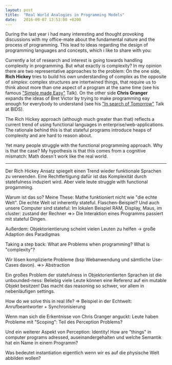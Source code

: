 ```yaml
---
layout: post
title:  "Real World Analogies in Programming Models"
date:   2016-09-07 13:53:00 +0200
---
```


During the last year i had many interesting and thought provoking discussions with my office-mate about the fundamental nature and the process of programming. This lead to ideas regarding the design of programming languages and concepts, which i like to share with you:

Currently a lot of research and interest is going towards handling complexity in programming. But what exactly is complexity? In my opinion there are two representative approaches to the problem: On the one side, **Rich Hickey** tries to build his own understanding of complex as the opposite of *simplex*: complex structures are intertwined things, that require us to think about more than one aspect of a program at the same time (see his famous ["Simple made Easy"](https://www.infoq.com/presentations/Simple-Made-Easy) Talk). On the other side **Chris Granger** expands the ideas of Bret Victor by trying to make programming eay enough for everybody to understand (see his ["In search of Tomorrow"](https://www.youtube.com/watch?v=VZQoAKJPbh8) Talk at BIDS).

The Rich Hickey approach (although much greater than that) reflects a current trend of using functional languages in enterprise/web-applications. The rationale behind this is that stateful programs introduce heaps of complexity and are hard to reason about.

<Hier fehlt etwas>

Yet many people struggle with the functional programming approach.
Why is that the case?
My hypothesis is that this comes from a cognitive mismatch: Math doesn't work like the real world.






------------------------------------------------------


 Der Rich Hickey Ansatz spiegelt einen Trend wieder funktionale Sprachen zu verwenden. Eine Rechtfertigung dafür ist das Komplexität durch statefulness induziert wird. Aber viele leute struggle with functional progamming.

 Warum ist das so? Meine These: Mathe funktioniert nicht wie "die echte Welt". Die echte Welt ist inherently stateful. Flaschen-Beispiel? Und auch unsere Computer sind stateful: Im lokalen Beispiel RAM, Display, Maus, im cluster: zustand der Rechner =>> Die Interaktion eines Programms passiert mit stateful Dingen. 

 Außerdem: Objektorientierung scheint vielen Leuten zu helfen -> große Adaption des Paradigmas

 Taking a step back: What are Problems when programming? What is "complexity"?

 Wir lösen komplizierte Probleme (bsp Webanwendung und sämtliche Use-Cases davon). =>> Abstraction

 Ein großes Problem der statefulness in Objektorientierten Sprachen ist die unbounded-ness: Beliebig viele Leute können eine Referenz auf ein mutable Objekt besitzen! Das macht das reasoning so schwer, vor allem in nebenläufigen settings.

 How do we solve this in real life? => Beispiel in der Echtwelt: Anrufbeantworter + Synchronisierung

 Wenn man sich die Erkentnisse von Chris Granger anguckt: Leute haben Probleme mit "Scoping": Teil des Perception Problems?

 Und ein weiterer Aspekt von Perception: Identity! How are "things" in computer programs adressed, auseinandergehalten und welche Semantik hat ein Name in einem Programm?

Was bedeutet instantiation eigentlich wenn wir es auf die physische Welt abbilden wollen?

 
